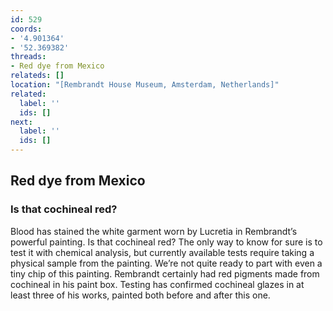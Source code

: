 ```yaml
---
id: 529
coords:
- '4.901364'
- '52.369382'
threads:
- Red dye from Mexico
relateds: []
location: "[Rembrandt House Museum, Amsterdam, Netherlands]"
related:
  label: ''
  ids: []
next:
  label: ''
  ids: []
---
```


## Red dye from Mexico

### Is that cochineal red?

Blood has stained the white garment worn by Lucretia in Rembrandt’s powerful painting. Is that cochineal red? The only way to know for sure is to test it with chemical analysis, but currently available tests require taking a physical sample from the painting. We’re not quite ready to part with even a tiny chip of this painting. Rembrandt certainly had red pigments made from cochineal in his paint box. Testing has confirmed cochineal glazes in at least three of his works, painted both before and after this one. 
